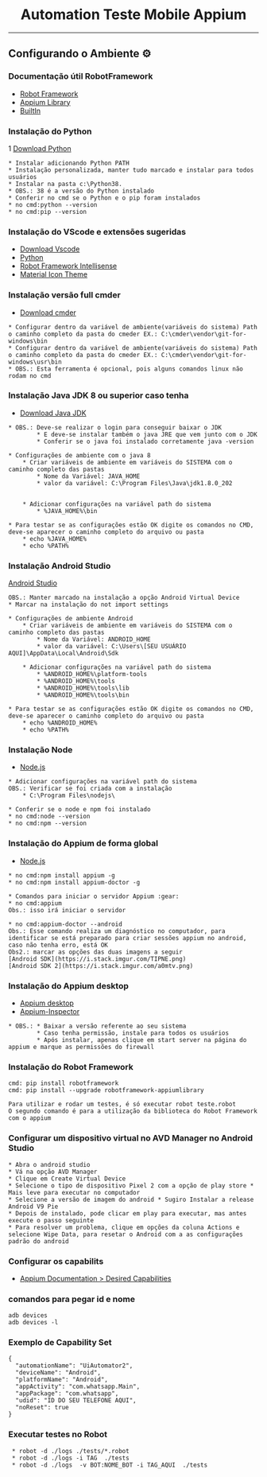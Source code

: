 <h1 align="center">Automation Teste Mobile Appium</h1>

---

## Configurando o Ambiente :gear:

### Documentação útil RobotFramework

* [Robot Framework](https://robotframework.org/)
* [Appium Library](http://serhatbolsu.github.io/robotframework-appiumlibrary/AppiumLibrary.html)
* [BuiltIn](https://robotframework.org/robotframework/latest/libraries/BuiltIn.html#Should%20Be%20Equal)

### Instalação do Python
1 [Download Python](https://www.python.org/downloads/)
```
* Instalar adicionando Python PATH
* Instalação personalizada, manter tudo marcado e instalar para todos usuários
* Instalar na pasta c:\Python38. 
* OBS.: 38 é a versão do Python instalado
* Conferir no cmd se o Python e o pip foram instalados
* no cmd:python --version
* no cmd:pip --version
```
### Instalação do VScode e extensões sugeridas
* [Download Vscode](https://code.visualstudio.com/download)
* [Python](https://marketplace.visualstudio.com/items?itemName=ms-python.python)
* [Robot Framework Intellisense](https://marketplace.visualstudio.com/items?itemName=TomiTurtiainen.rf-intellisense)
* [Material Icon Theme](https://marketplace.visualstudio.com/items?itemName=PKief.material-icon-theme)

### Instalação versão full cmder
* [Download cmder](https://cmder.net/)
```
* Configurar dentro da variável de ambiente(variáveis do sistema) Path  o caminho completo da pasta do cmeder EX.: C:\cmder\vendor\git-for-windows\bin 
* Configurar dentro da variável de ambiente(variáveis do sistema) Path  o caminho completo da pasta do cmeder EX.: C:\cmder\vendor\git-for-windows\usr\bin
* OBS.: Esta ferramenta é opcional, pois alguns comandos linux não rodam no cmd
```

### Instalação Java JDK 8 ou superior caso tenha
* [Download Java JDK](https://www.oracle.com/br/java/technologies/javase/javase8-archive-downloads.html)
```
* OBS.: Deve-se realizar o login para conseguir baixar o JDK
        * E deve-se instalar também o java JRE que vem junto com o JDK
        * Conferir se o java foi instalado corretamente java -version
```
```
* Configurações de ambiente com o java 8
    * Criar variáveis de ambiente em variáveis do SISTEMA com o caminho completo das pastas
        * Nome da Variável: JAVA_HOME
        * valor da variável: C:\Program Files\Java\jdk1.8.0_202

    
    * Adicionar configurações na variável path do sistema
        * %JAVA_HOME%\bin
```
```
* Para testar se as configurações estão OK digite os comandos no CMD, deve-se aparecer o caminho completo do arquivo ou pasta
    * echo %JAVA_HOME%
    * echo %PATH%
```

### Instalação Android Studio
[Android Studio](https://developer.android.com/studio)
```
OBS.: Manter marcado na instalação a opção Android Virtual Device 
* Marcar na instalação do not import settings
```

```
* Configurações de ambiente Android
    * Criar variáveis de ambiente em variáveis do SISTEMA com o caminho completo das pastas
        * Nome da Variável: ANDROID_HOME
        * valor da variável: C:\Users\[SEU USUÁRIO AQUI]\AppData\Local\Android\Sdk
    
    * Adicionar configurações na variável path do sistema
        * %ANDROID_HOME%\platform-tools
        * %ANDROID_HOME%\tools
        * %ANDROID_HOME%\tools\lib
        * %ANDROID_HOME%\tools\bin
```

```
* Para testar se as configurações estão OK digite os comandos no CMD, deve-se aparecer o caminho completo do arquivo ou pasta
    * echo %ANDROID_HOME%
    * echo %PATH%
```

### Instalação Node
* [Node.js](https://nodejs.org/en/)
```
* Adicionar configurações na variável path do sistema
OBS.: Verificar se foi criada com a instalação
    * C:\Program Files\nodejs\
```

```
* Conferir se o node e npm foi instalado 
* no cmd:node --version
* no cmd:npm --version
```

### Instalação do Appium de forma global
* [Node.js](https://nodejs.org/en/)
```
* no cmd:npm install appium -g
* no cmd:npm install appium-doctor -g
```

```
* Comandos para iniciar o servidor Appium :gear:
* no cmd:appium
Obs.: isso irá iniciar o servidor

* no cmd:appium-doctor --android
Obs.: Esse comando realiza um diagnóstico no computador, para identificar se está preparado para criar sessões appium no android, caso não tenha erro, está OK
Obs2.: marcar as opções das duas imagens a seguir 
[Android SDK](https://i.stack.imgur.com/TIPNE.png)
[Android SDK 2](https://i.stack.imgur.com/a0mtv.png)
```

### Instalação do Appium desktop
* [Appium desktop](https://appium.io/)
* [Appium-Inspector](https://github.com/appium/appium-inspector/releases)

```
* OBS.: * Baixar a versão referente ao seu sistema
        * Caso tenha permissão, instale para todos os usuários
        * Após instalar, apenas clique em start server na página do appium e marque as permissões do firewall
```

### Instalação do Robot Framework
```
cmd: pip install robotframework
cmd: pip install --upgrade robotframework-appiumlibrary
```
```
Para utilizar e rodar um testes, é só executar robot teste.robot
O segundo comando é para a utilização da biblioteca do Robot Framework com o appium
```

### Configurar um dispositivo virtual no AVD Manager no Android Studio
```
* Abra o android studio
* Vá na opção AVD Manager
* Clique em Create Virtual Device
* Selecione o tipo de dispositivo Pixel 2 com a opção de play store * Mais leve para executar no computador
* Selecione a versão de imagem do android * Sugiro Instalar a release Android V9 Pie
* Depois de instalado, pode clicar em play para executar, mas antes execute o passo seguinte
* Para resolver um problema, clique em opções da coluna Actions e selecione Wipe Data, para resetar o Android com a as configurações padrão do android 
```


### Configurar os capabilits 
* [Appium Documentation > Desired Capabilities](https://appium.io/docs/en/writing-running-appium/caps/)

### comandos para pegar id e nome
```
adb devices
adb devices -l
```

### Exemplo de Capability Set
```
{
  "automationName": "UiAutomator2",
  "deviceName": "Android",
  "platformName": "Android",
  "appActivity": "com.whatsapp.Main",
  "appPackage": "com.whatsapp",
  "udid": "ID DO SEU TELEFONE AQUI",
  "noReset": true
}
```

### Executar testes no Robot

```
 * robot -d ./logs ./tests/*.robot
 * robot -d ./logs -i TAG  ./tests
 * robot -d ./logs  -v BOT:NOME_BOT -i TAG_AQUI  ./tests
```
